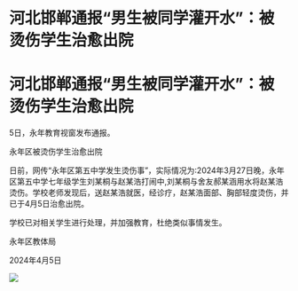 # 河北邯郸通报“男生被同学灌开水”：被烫伤学生治愈出院

# 河北邯郸通报“男生被同学灌开水”：被烫伤学生治愈出院

5日，永年教育视窗发布通报。

永年区被烫伤学生治愈出院

日前，网传“永年区第五中学发生烫伤事”，实际情况为:2024年3月27日晚，永年区第五中学七年级学生刘某桐与赵某浩打闹中,刘某桐与舍友郝某涵用水将赵某浩烫伤。学校老师发现后，送赵某浩就医，经诊疗，赵某浩面部、胸部轻度烫伤，并已于4月5日治愈出院。

学校已对相关学生进行处理，并加强教育，杜绝类似事情发生。

永年区教体局

2024年4月5日

![](https://inews.gtimg.com/news_bt/OyNnX5REzj3uJlMrPOCLuMd0VEPdPIqz7n-xhiQzWa7G0AA/1000)

